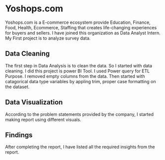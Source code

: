 # Yoshops.com
Yoshops.com is a E-commerce ecosystem provide Education, Finance, Food, Health, Ecommerce, Staffing that creates life-changing experiences for buyers and sellers.
I have joined this organization as Data Analyst Intern.
My First project is to analyze survey data.

## Data Cleaning
The first step in Data Analysis is to clean the data. So I started with data cleaning. I did this project is power BI Tool. I used Power query for ETL Purpose.
I removed empty columns from the data. Then started with catagorical data type variables by appling trim, proper case formatting on the dataset.

## Data Visualization
According to the problem statements provided by the company, I started making report using different visuals. 

## Findings
After completing the report, I have listed all the required insights from the report.
